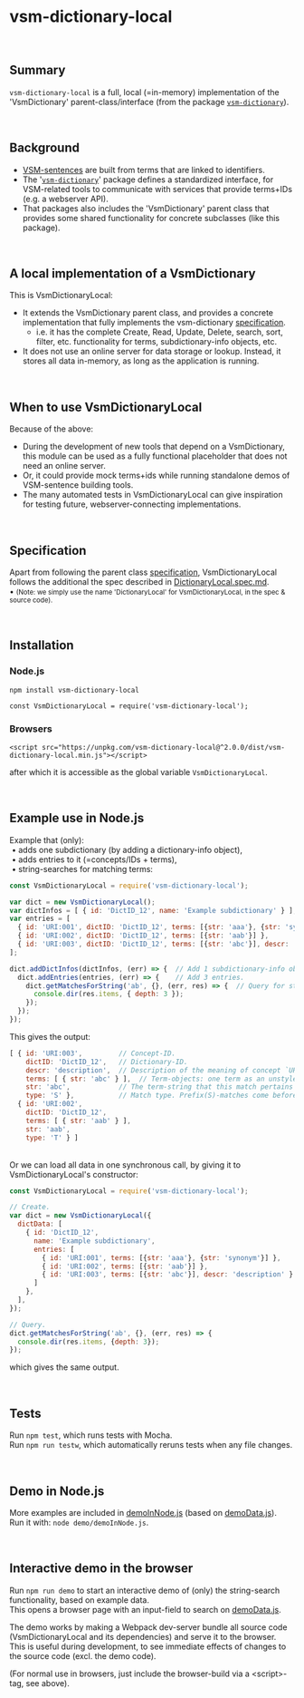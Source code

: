 # vsm-dictionary-local

<br>

## Summary

`vsm-dictionary-local` is a full, local (=in-memory) implementation
of the 'VsmDictionary' parent-class/interface (from the package
[`vsm-dictionary`](https://github.com/vsmjs/vsm-dictionary)).

<br>

## Background

- [VSM-sentences](http://scicura.org/vsm/vsm.html)
  are built from terms that are linked to identifiers.
- The '[`vsm-dictionary`](https://github.com/vsmjs/vsm-dictionary)'
  package defines a standardized interface,
  for VSM-related tools to communicate with services
  that provide terms+IDs (e.g. a webserver API).
- That packages also includes the 'VsmDictionary' parent class that provides
  some shared functionality for concrete subclasses (like this package).

<br>

## A local implementation of a VsmDictionary

This is VsmDictionaryLocal:

- It extends the VsmDictionary parent class, and provides
  a concrete implementation that fully implements the vsm-dictionary
  [specification](https://github.com/vsmjs/vsm-dictionary/blob/master/Dictionary.spec.md).
  - i.e. it has the complete Create, Read, Update, Delete, search,
    sort, filter, etc. functionality for terms, subdictionary-info objects, etc.
- It does not use an online server for data storage or lookup.
  Instead, it stores all data in-memory, as long as the application is running.

<br>

## When to use VsmDictionaryLocal

Because of the above:

- During the development of new tools that depend on a VsmDictionary,
  this module can be used as a fully functional placeholder
  that does not need an online server.
- Or, it could provide mock terms+ids while running
  standalone demos of VSM-sentence building tools.
- The many automated tests in VsmDictionaryLocal can give inspiration
  for testing future, webserver-connecting implementations.

<br>

## Specification

Apart from following the parent class
[specification](https://github.com/vsmjs/vsm-dictionary/blob/master/Dictionary.spec.md),
VsmDictionaryLocal follows the additional the spec described in
[DictionaryLocal.spec.md](DictionaryLocal.spec.md).  
&bull; <span style="font-size: smaller;">
(Note: we simply use the name 'DictionaryLocal' for VsmDictionaryLocal,
in the spec &amp; source code).</span>  

<br>

## Installation

### Node.js

```
npm install vsm-dictionary-local
```

```
const VsmDictionaryLocal = require('vsm-dictionary-local');
```

### Browsers

```
<script src="https://unpkg.com/vsm-dictionary-local@^2.0.0/dist/vsm-dictionary-local.min.js"></script>
```
after which it is accessible as the global variable `VsmDictionaryLocal`.

<br>

## Example use in Node.js

Example that (only):  
&nbsp;&bull; adds one subdictionary (by adding a dictionary-info object),  
&nbsp;&bull; adds entries to it (=concepts/IDs + terms),  
&nbsp;&bull; string-searches for matching terms:

```javascript
const VsmDictionaryLocal = require('vsm-dictionary-local');

var dict = new VsmDictionaryLocal();
var dictInfos = [ { id: 'DictID_12', name: 'Example subdictionary' } ];
var entries = [
  { id: 'URI:001', dictID: 'DictID_12', terms: [{str: 'aaa'}, {str: 'synonym'}] },
  { id: 'URI:002', dictID: 'DictID_12', terms: [{str: 'aab'}] },
  { id: 'URI:003', dictID: 'DictID_12', terms: [{str: 'abc'}], descr: 'description' }
];

dict.addDictInfos(dictInfos, (err) => {  // Add 1 subdictionary-info object.
  dict.addEntries(entries, (err) => {    // Add 3 entries.
    dict.getMatchesForString('ab', {}, (err, res) => {  // Query for string 'ab'.
      console.dir(res.items, { depth: 3 });
    });
  });
});
```

This gives the output:

```javascript
[ { id: 'URI:003',         // Concept-ID.
    dictID: 'DictID_12',   // Dictionary-ID.
    descr: 'description',  // Description of the meaning of concept `URI:003`.
    terms: [ { str: 'abc' } ],  // Term-objects: one term as an unstyled string.
    str: 'abc',            // The term-string that this match pertains to.
    type: 'S' },           // Match type. Prefix(S)-matches come before infix(T).
  { id: 'URI:002',
    dictID: 'DictID_12',
    terms: [ { str: 'aab' } ],
    str: 'aab',
    type: 'T' } ]
```

<br>
Or we can load all data in one synchronous call, by giving it to
VsmDictionaryLocal's constructor:

```javascript
const VsmDictionaryLocal = require('vsm-dictionary-local');

// Create.
var dict = new VsmDictionaryLocal({
  dictData: [
    { id: 'DictID_12',
      name: 'Example subdictionary',
      entries: [
        { id: 'URI:001', terms: [{str: 'aaa'}, {str: 'synonym'}] },
        { id: 'URI:002', terms: [{str: 'aab'}] },
        { id: 'URI:003', terms: [{str: 'abc'}], descr: 'description' }
      ]
    },
  ],
});

// Query.
dict.getMatchesForString('ab', {}, (err, res) => {
  console.dir(res.items, {depth: 3});
});
```

which gives the same output.

<br>

## Tests

Run `npm test`, which runs tests with Mocha.  
Run `npm run testw`, which automatically reruns tests when any file changes.

<br>

## Demo in Node.js

More examples are included in [demoInNode.js](demo/demoInNode.js)
(based on [demoData.js](demo/demoData.js)).  
Run it with: `node demo/demoInNode.js`.

<br>

## Interactive demo in the browser

Run `npm run demo` to start an interactive demo of (only)
the string-search functionality, based on example data.  
This opens a browser page with an input-field to search
on [demoData.js](demo/demoData.js).

The demo works by making a Webpack dev-server bundle all source code 
(VsmDictionaryLocal and its dependencies) and serve it to the browser.  
This is useful during development, to see immediate effects of changes
to the source code (excl. the demo code).

(For normal use in browsers, just include the browser-build via a
&lt;script&gt;-tag, see above).
